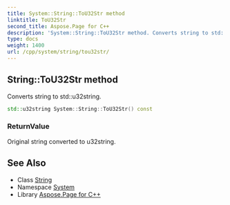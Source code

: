 ```yaml
---
title: System::String::ToU32Str method
linktitle: ToU32Str
second_title: Aspose.Page for C++
description: 'System::String::ToU32Str method. Converts string to std::u32string in C++.'
type: docs
weight: 1400
url: /cpp/system/string/tou32str/
---
```

## String::ToU32Str method


Converts string to std::u32string.

```cpp
std::u32string System::String::ToU32Str() const
```


### ReturnValue

Original string converted to u32string.

## See Also

* Class [String](../)
* Namespace [System](../../)
* Library [Aspose.Page for C++](../../../)
